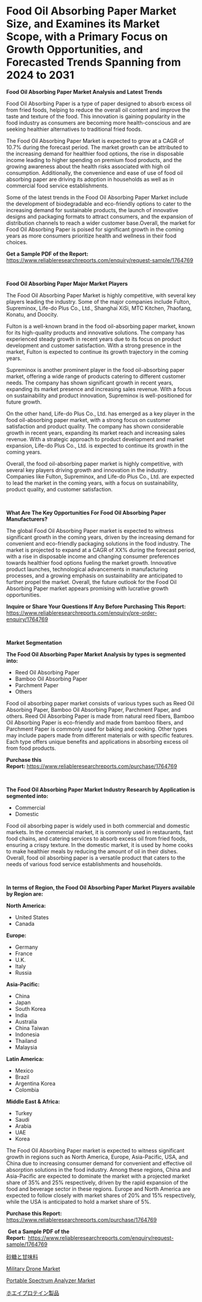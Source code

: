 <p><h1>Food Oil Absorbing Paper Market Size, and Examines its Market Scope, with a Primary Focus on Growth Opportunities, and Forecasted Trends Spanning from 2024 to 2031</h1></p><p><strong>Food Oil Absorbing Paper Market Analysis and Latest Trends</strong></p>
<p><p>Food Oil Absorbing Paper is a type of paper designed to absorb excess oil from fried foods, helping to reduce the overall oil content and improve the taste and texture of the food. This innovation is gaining popularity in the food industry as consumers are becoming more health-conscious and are seeking healthier alternatives to traditional fried foods.</p><p>The Food Oil Absorbing Paper Market is expected to grow at a CAGR of 10.7% during the forecast period. The market growth can be attributed to the increasing demand for healthier food options, the rise in disposable income leading to higher spending on premium food products, and the growing awareness about the health risks associated with high oil consumption. Additionally, the convenience and ease of use of food oil absorbing paper are driving its adoption in households as well as in commercial food service establishments.</p><p>Some of the latest trends in the Food Oil Absorbing Paper Market include the development of biodegradable and eco-friendly options to cater to the increasing demand for sustainable products, the launch of innovative designs and packaging formats to attract consumers, and the expansion of distribution channels to reach a wider customer base.Overall, the market for Food Oil Absorbing Paper is poised for significant growth in the coming years as more consumers prioritize health and wellness in their food choices.</p></p>
<p><strong>Get a Sample PDF of the Report:&nbsp;</strong> <a href="https://www.reliableresearchreports.com/enquiry/request-sample/1764769">https://www.reliableresearchreports.com/enquiry/request-sample/1764769</a></p>
<p>&nbsp;</p>
<p><strong>Food Oil Absorbing Paper Major Market Players</strong></p>
<p><p>The Food Oil Absorbing Paper Market is highly competitive, with several key players leading the industry. Some of the major companies include Fulton, Supreminox, Life-do Plus Co., Ltd., Shanghai XiSi, MTC Kitchen, 7haofang, Konatu, and Doocity.</p><p>Fulton is a well-known brand in the food oil-absorbing paper market, known for its high-quality products and innovative solutions. The company has experienced steady growth in recent years due to its focus on product development and customer satisfaction. With a strong presence in the market, Fulton is expected to continue its growth trajectory in the coming years.</p><p>Supreminox is another prominent player in the food oil-absorbing paper market, offering a wide range of products catering to different customer needs. The company has shown significant growth in recent years, expanding its market presence and increasing sales revenue. With a focus on sustainability and product innovation, Supreminox is well-positioned for future growth.</p><p>On the other hand, Life-do Plus Co., Ltd. has emerged as a key player in the food oil-absorbing paper market, with a strong focus on customer satisfaction and product quality. The company has shown considerable growth in recent years, expanding its market reach and increasing sales revenue. With a strategic approach to product development and market expansion, Life-do Plus Co., Ltd. is expected to continue its growth in the coming years.</p><p>Overall, the food oil-absorbing paper market is highly competitive, with several key players driving growth and innovation in the industry. Companies like Fulton, Supreminox, and Life-do Plus Co., Ltd. are expected to lead the market in the coming years, with a focus on sustainability, product quality, and customer satisfaction.</p></p>
<p>&nbsp;</p>
<p><strong>What Are The Key Opportunities For Food Oil Absorbing Paper Manufacturers?</strong></p>
<p><p>The global Food Oil Absorbing Paper market is expected to witness significant growth in the coming years, driven by the increasing demand for convenient and eco-friendly packaging solutions in the food industry. The market is projected to expand at a CAGR of XX% during the forecast period, with a rise in disposable income and changing consumer preferences towards healthier food options fueling the market growth. Innovative product launches, technological advancements in manufacturing processes, and a growing emphasis on sustainability are anticipated to further propel the market. Overall, the future outlook for the Food Oil Absorbing Paper market appears promising with lucrative growth opportunities.</p></p>
<p><strong>Inquire or Share Your Questions If Any Before Purchasing This Report:</strong> <a href="https://www.reliableresearchreports.com/enquiry/pre-order-enquiry/1764769">https://www.reliableresearchreports.com/enquiry/pre-order-enquiry/1764769</a></p>
<p>&nbsp;</p>
<p><strong>Market Segmentation</strong></p>
<p><strong>The Food Oil Absorbing Paper Market Analysis by types is segmented into:</strong></p>
<p><ul><li>Reed Oil Absorbing Paper</li><li>Bamboo Oil Absorbing Paper</li><li>Parchment Paper</li><li>Others</li></ul></p>
<p><p>Food oil absorbing paper market consists of various types such as Reed Oil Absorbing Paper, Bamboo Oil Absorbing Paper, Parchment Paper, and others. Reed Oil Absorbing Paper is made from natural reed fibers, Bamboo Oil Absorbing Paper is eco-friendly and made from bamboo fibers, and Parchment Paper is commonly used for baking and cooking. Other types may include papers made from different materials or with specific features. Each type offers unique benefits and applications in absorbing excess oil from food products.</p></p>
<p><strong>Purchase this Report:&nbsp;</strong><a href="https://www.reliableresearchreports.com/purchase/1764769">https://www.reliableresearchreports.com/purchase/1764769</a></p>
<p>&nbsp;</p>
<p><strong>The Food Oil Absorbing Paper Market Industry Research by Application is segmented into:</strong></p>
<p><ul><li>Commercial</li><li>Domestic</li></ul></p>
<p><p>Food oil absorbing paper is widely used in both commercial and domestic markets. In the commercial market, it is commonly used in restaurants, fast food chains, and catering services to absorb excess oil from fried foods, ensuring a crispy texture. In the domestic market, it is used by home cooks to make healthier meals by reducing the amount of oil in their dishes. Overall, food oil absorbing paper is a versatile product that caters to the needs of various food service establishments and households.</p></p>
<p>&nbsp;</p>
<p><strong>In terms of Region, the Food Oil Absorbing Paper Market Players available by Region are:</strong></p>
<p>
    <p> <strong> North America: </strong>
        <ul>
            <li>United States</li>
            <li>Canada</li>
        </ul>
        </p> 
    <p> <strong> Europe: </strong>
        <ul>
            <li>Germany</li>
            <li>France</li>
            <li>U.K.</li>
            <li>Italy</li>
            <li>Russia</li>
        </ul>
        </p> 
    <p> <strong> Asia-Pacific: </strong>
        <ul>
            <li>China</li>
            <li>Japan</li>
            <li>South Korea</li>
            <li>India</li>
            <li>Australia</li>
            <li>China Taiwan</li>
            <li>Indonesia</li>
            <li>Thailand</li>
            <li>Malaysia</li>
        </ul>
        </p> 
    <p> <strong> Latin America: </strong>
        <ul>
            <li>Mexico</li>
            <li>Brazil</li>
            <li>Argentina Korea</li>
            <li>Colombia</li>
        </ul>
        </p> 
    <p> <strong> Middle East & Africa: </strong>
        <ul>
            <li>Turkey</li>
            <li>Saudi</li>
            <li>Arabia</li>
            <li>UAE</li>
            <li>Korea</li>
        </ul>
    </p>
    </p>
<p><p>The Food Oil Absorbing Paper market is expected to witness significant growth in regions such as North America, Europe, Asia-Pacific, USA, and China due to increasing consumer demand for convenient and effective oil absorption solutions in the food industry. Among these regions, China and Asia-Pacific are expected to dominate the market with a projected market share of 35% and 25% respectively, driven by the rapid expansion of the food and beverage sector in these regions. Europe and North America are expected to follow closely with market shares of 20% and 15% respectively, while the USA is anticipated to hold a market share of 5%.</p></p>
<p><strong>Purchase this Report: </strong><a href="https://www.reliableresearchreports.com/purchase/1764769">https://www.reliableresearchreports.com/purchase/1764769</a></p>
<p>&nbsp;<strong>Get a Sample PDF of the Report:&nbsp;&nbsp;</strong><a href="https://www.reliableresearchreports.com/enquiry/request-sample/1764769">https://www.reliableresearchreports.com/enquiry/request-sample/1764769</a></p>
<p><strong></strong></p>
<p><p><a href="https://github.com/Calvi3ynJerde867/Market-Research-Report-List-1/blob/main/89083595660.md">砂糖と甘味料</a></p><p><a href="https://summer-dogwood-3e9.notion.site/Military-Drone-Market-Centers-on-Aspects-such-as-Market-Growth-Market-Share-Market-Opportunity-an-58518e1b01934806aa742e8c0693ed7e">Military Drone Market</a></p><p><a href="https://view.publitas.com/reportprime-1/decoding-the-portable-spectrum-analyzer-market-a-deep-dive-into-the-latest-market-trends-market-segmentation-and-competitive-analysis/">Portable Spectrum Analyzer Market</a></p><p><a href="https://github.com/JacksonWiza1924/Market-Research-Report-List-1/blob/main/68996125661.md">ホエイプロテイン製品</a></p></p>